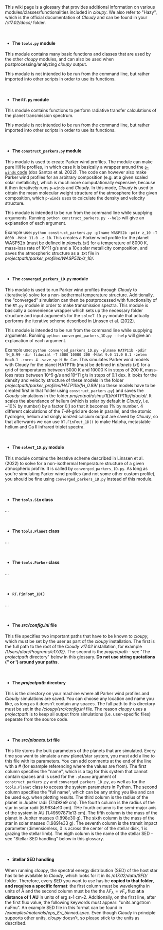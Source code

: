 This wiki page is a glossary that provides additional information on various modules/classes/functionalities included in _cloupy_. We also refer to "Hazy", which is the official documentation of _Cloudy_ and can be found in your _/c17.02/docs/_ folder. 

<br>

- #### The `tools.py` module
This module contains many basic functions and classes that are used by the other _cloupy_ modules, and can also be used when postprocessing/analyzing _cloupy_ output. 

This module is not intended to be run from the command line, but rather imported into other scripts in order to use its functions.

<br>

- #### The `RT.py` module
This module contains functions to perform radiative transfer calculations of the planet transmission spectrum. 

This module is not intended to be run from the command line, but rather imported into other scripts in order to use its functions.

<br>

- #### The `construct_parkers.py` module
This module is used to create Parker wind profiles. The module can make pure H/He profiles, in which case it is basically a wrapper around the [`p-winds` code](https://github.com/ladsantos/p-winds) (dos Santos et al. 2022). The code can however also make Parker wind profiles for an arbitrary composition (e.g. at a given scaled solar metallicity), which is much more computationally expensive, because it then iteratively runs `p-winds` and _Cloudy_. In this mode, _Cloudy_ is used to obtain the mean molecular weight structure of the atmosphere for the given composition, which `p-winds` uses to calculate the density and velocity structure. 

This module is intended to be run from the command line while supplying arguments. Running `python construct_parkers.py --help` will give an explanation of each argument.

Example use: `python construct_parkers.py -plname WASP52b -pdir z_10 -T 8000 -Mdot 11.0 -z 10`. This creates a Parker wind profile for the planet WASP52b (must be defined in *planets.txt*) for a temperature of 8000 K, mass-loss rate of 10^11 g/s and a 10x solar metallicity composition, and saves the atmospheric structure as a .txt file in *projectpath/parker_profiles/WASP52b/z_10/*.

<br>

- #### The `converged_parkers_1D.py` module
This module is used to run Parker wind profiles through _Cloudy_ to (iteratively) solve for a non-isothermal temperature structure. Additionally, the "converged" simulation can then be postprocessed with functionality of the `RT.py` module in order to make transmission spectra. This module is basically a convenience wrapper which sets up the necessary folder structure and input arguments for the `solveT_1D.py` module that actually performs the iterative scheme described in Linssen et al. (2022).

This module is intended to be run from the command line while supplying arguments. Running `python converged_parkers_1D.py --help` will give an explanation of each argument.

Example use: `python converged_parkers_1D.py -plname HATP11b -pdir fH_0.99 -dir fiducial -T 5000 10000 200 -Mdot 9.0 11.0 0.1 -zelem He=0.1 -cores 4 -save_sp H He Ca+`. This simulates Parker wind models with Cloudy for the planet HATP11b (must be defined in *planets.txt*) for a grid of temperatures between 5000 K and 10000 K in steps of 200 K, mass-loss rates between 10^9 g/s and 10^11 g/s in steps of 0.1 dex. It looks for the density and velocity structure of these models in the folder *projectpath/parker_profiles/HATP11b/fH_0.99/* (so these models have to be created first in that folder using `construct_parkers.py`) and saves the _Cloudy_ simulations in the folder *projectpath/sims/1D/HATP11b/fiducial/*. It scales the abundance of helium (which is solar by default in _Cloudy_, i.e. ~10% by number) by a factor 0.1 so that it becomes 1% by number. 4 different calculations of the $T$-$\dot{M}$-grid are done in parallel, and the atomic hydrogen, helium and singly ionized calcium output are saved by _Cloudy_, so that afterwards we can use `RT.FinFout_1D()` to make Halpha, metastable helium and Ca II infrared triplet spectra.

<br>

- #### The `solveT_1D.py` module
This module contains the iterative scheme described in Linssen et al. (2022) to solve for a non-isothermal temperature structure of a given atmospheric profile. It is called by `converged_parkers_1D.py`. As long as you're simulating Parker wind profiles (and not some other custom profile), you should be fine using `converged_parkers_1D.py` instead of this module.


<br>

- #### The `tools.Sim` class
...

<br>

- #### The `tools.Planet` class
...

<br>

- #### The `tools.Parker` class
...

<br>

- #### `RT.FinFout_1D()`
...


<br>

- #### The _src/config.ini_ file
This file specifies two important paths that have to be known to _cloupy_, which must be set by the user as part of the _cloupy_ installation. The first is the full path to the root of the _Cloudy v17.02_ installation, for example _/Users/dion/Programs/c17.02/_. The second is the _projectpath_ - see "The _projectpath_ directory" below in this glossary. **Do not use string quotations (" or ') around your paths.**

<br>

- #### The _projectpath_ directory
This is the directory on your machine where all Parker wind profiles and _Cloudy_ simulations are saved. You can choose any location and name you like, as long as it doesn't contain any spaces. The full path to this directory must be set in the _/cloupy/src/config.ini_ file. The reason _cloupy_ uses a _projectpath_ is to keep all output from simulations (i.e. user-specific files) separate from the source code.

<br>

- #### The _src/planets.txt_ file
This file stores the bulk parameters of the planets that are simulated. Every time you want to simulate a new planet/star system, you must add a line to this file with its parameters. You can add comments at the end of the line with a # (for example referencing where the values are from). The first column specifies the "name", which is a tag for this system that cannot contain spaces and is used for the `-plname` argument of `construct_parkers.py` and `converged_parkers_1D.py`, as well as for the `tools.Planet` class to access the system parameters in Python. The second column specifies the "full name", which can be any string you like and can be used e.g. when plotting results. The third column is the radius of the planet in Jupiter radii (7.1492e9 cm). The fourth column is the radius of the star in solar radii (6.9634e10 cm). THe fourth column is the semi-major axis of the system in AU (1.49597871e13 cm). The fifth column is the mass of the planet in Jupiter masses (1.898e30 g). The sixth column is the mass of the star in solar masses (1.9891e33 g). The seventh column is the transit impact parameter (dimensionless, 0 is across the center of the stellar disk, 1 is grazing the stellar limb). The eigth column is the name of the stellar SED - see "Stellar SED handling" below in this glossary.

<br>

- #### Stellar SED handling
When running _cloupy_, the spectral energy distribution (SED) of the host star has to be available to _Cloudy_, which looks for it in its _/c17.02/data/SED/_ folder. Therefore, every SED you want to use has be **copied to that folder, and requires a specific format**: the first column must be wavelengths in units of Å and the second column must be the the $\lambda F_{\lambda} = \nu F_{\nu}$ flux **at a distance of 1 AU** in units of erg s-1 cm-2. Additionally, on the first line, after the first flux value, the following keywords must appear: "units angstrom nuFnu". An example SED file in this format can be found in */examples/materials/eps_Eri_binned.spec*. Even though _Cloudy_ in principle supports other units, _cloupy_ doesn't, so please stick to the units as described.

